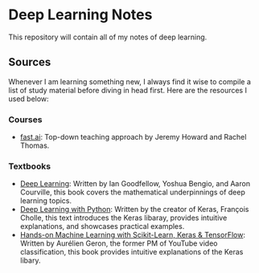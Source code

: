 # Deep Learning Notes
This repository will contain all of my notes of deep learning.
## Sources
Whenever I am learning something new, I always find it wise to compile a list of study material before diving in head first. Here are the resources I used below:
### Courses
- [fast.ai](https://www.fast.ai/): Top-down teaching approach by Jeremy Howard and Rachel Thomas. 
### Textbooks
- [Deep Learning](https://www.amazon.ca/Deep-Learning-Ian-Goodfellow/dp/0262035618/ref=sr_1_1?dchild=1&keywords=deep+learning&qid=1630896121&sr=8-1): Written by Ian Goodfellow, Yoshua Bengio, and Aaron Courville, this book covers the mathematical underpinnings of deep learning topics.
- [Deep Learning with Python](https://www.amazon.ca/Deep-Learning-Python-Francois-Chollet/dp/1617294438/ref=sr_1_8?dchild=1&keywords=deep+learning&qid=1630896160&sr=8-8): Written by the creator of Keras, François Cholle, this text introduces the Keras libaray, provides intuitive explanations, and showcases practical examples.
- [Hands-on Machine Learning with Scikit-Learn, Keras & TensorFlow](https://www.amazon.ca/Hands-Machine-Learning-Scikit-Learn-TensorFlow/dp/1492032646/ref=sr_1_5?dchild=1&keywords=machine+learning&qid=1630896186&sr=8-5): Written by Aurélien Geron, the former PM of YouTube video classification, this book provides intuitive explanations of the Keras libary.
